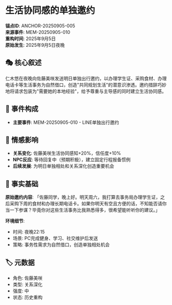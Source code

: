 # 生活协同感的单独邀约

**锚点ID**: ANCHOR-20250905-005  
**来源事件**: MEM-20250905-010  
**重构时间**: 2025年9月5日  
**原始发生**: 2025年9月5日夜晚

## 🎭 核心叙述
仁木悠在夜晚向佐藤美咲发送明日单独出行邀约，以办理学生证、采购食材、办理电话卡等生活事务为自然借口，创造"共同规划生活"的潜意识渗透。邀约措辞巧妙地将请求包装为"需要她的本地经验"，给予尊重与主导感的同时建立生活协同感。

## 🔗 事件构成
- **主要事件**: MEM-20250905-010 - LINE单独出行邀约

## 💫 情感影响
- **关系变化**: 佐藤美咲生活协同感知+20%，信任度+10%
- **NPC反应**: 等待回复中（预期积极），建立固定行程报备惯例
- **后续发展**: 为明日单独相处和关系深化创造重要机会

## 📝 事实基础
**原始邀约内容**:
「佐藤同学，晚上好。明天周六，我打算去事务局办理学生证，之后采购下周的食材和办理长期电话卡。如果你明天有空且方便的话，不知能否请你当一下参谋？毕竟你对这些生活事务比我熟悉得多，很希望能听听你的建议。」

**环境细节**:
- 时间: 夜晚22:15
- 场景: PC完成健身、学习、社交维护后发送
- 策略: 事务性需求为自然借口，创造单独相处机会

## 🏷️ 元数据
- 角色: 佐藤美咲
- 类型: 关系深化
- 强度: 中
- 状态: 历史重构